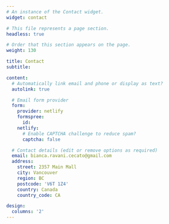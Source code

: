 ```yaml
---
# An instance of the Contact widget.
widget: contact

# This file represents a page section.
headless: true

# Order that this section appears on the page.
weight: 130

title: Contact
subtitle:

content:
  # Automatically link email and phone or display as text?
  autolink: true

  # Email form provider
  form:
    provider: netlify
    formspree:
      id:
    netlify:
      # Enable CAPTCHA challenge to reduce spam?
      captcha: false

  # Contact details (edit or remove options as required)
  email: bianca.ravani.cecato@gmail.com
  address:
    street: 2357 Main Mall
    city: Vancouver
    region: BC
    postcode: 'V6T 1Z4'
    country: Canada
    country_code: CA

design:
  columns: '2'
---
```

